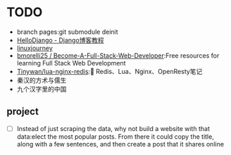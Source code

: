 # TODO

* branch pages:git submodule deinit
* [HelloDjango - Django博客教程](https://www.zmrenwu.com/courses/hellodjango-blog-tutorial/)
* [linuxjourney](https://linuxjourney.com)
* [bmorelli25 / Become-A-Full-Stack-Web-Developer](https://github.com/bmorelli25/Become-A-Full-Stack-Web-Developer):Free resources for learning Full Stack Web Development
* [Tinywan/lua-nginx-redis](https://github.com/Tinywan/lua-nginx-redis):🌺 Redis、Lua、Nginx、OpenResty笔记
* 秦汉的方术与儒生
* 九个汉字里的中国

## project

* [ ] Instead of just scraping the data, why not build a website with that data:elect the most popular posts. From there it could copy the title, along with a few sentences, and then create a post that it shares online
